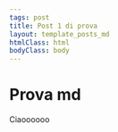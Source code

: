 ```yaml
---
tags: post
title: Post 1 di prova
layout: template_posts_md
htmlClass: html
bodyClass: body
---
```


# Prova md

Ciaoooooo
